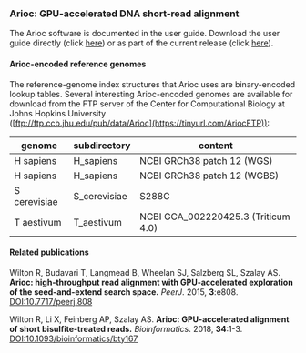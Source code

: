 ### Arioc:  GPU-accelerated DNA short-read alignment

The Arioc software is documented in the user guide.  Download the user guide directly (click [here](https://github.com/RWilton/Arioc/blob/master/Arioc.guide.pdf "Arioc user guide")) or as part of the current release (click [here](https://github.com/RWilton/Arioc/releases "Arioc releases")).

#### Arioc-encoded reference genomes
The reference-genome index structures that Arioc uses are binary-encoded lookup tables. Several interesting Arioc-encoded genomes are available for download from the FTP server of the Center for Computational Biology at Johns Hopkins University<br/>([ftp://ftp.ccb.jhu.edu/pub/data/Arioc](https://tinyurl.com/AriocFTP)):

| genome | subdirectory | content |
|-|-|-|
| H sapiens | H_sapiens | NCBI GRCh38 patch 12 (WGS) |
| H sapiens | H_sapiens | NCBI GRCh38 patch 12 (WGBS) |
| S cerevisiae | S_cerevisiae | S288C |
| T aestivum | T_aestivum | NCBI GCA_002220425.3 (Triticum 4.0) |

#### Related publications
Wilton R, Budavari T, Langmead B, Wheelan SJ, Salzberg SL, Szalay AS.  **Arioc: high-throughput read alignment with GPU-accelerated exploration of the seed-and-extend search space.**  *PeerJ*. 2015, **3**:e808. [DOI:10.7717/peerj.808](https://doi.org/10.7717/peerj.808)

Wilton R, Li X, Feinberg AP, Szalay AS.  **Arioc: GPU-accelerated alignment of short bisulfite-treated reads.**  *Bioinformatics*. 2018, **34**:1-3. [DOI:10.1093/bioinformatics/bty167](https://academic.oup.com/bioinformatics/advance-article/doi/10.1093/bioinformatics/bty167/4938491?guestAccessKey=72ccdf78-07ee-487c-bf0f-e55da2ed867c)
